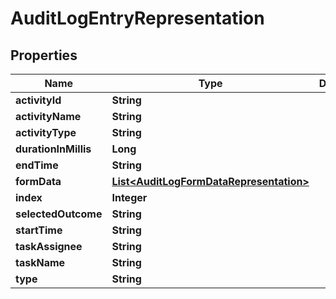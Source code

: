 
# AuditLogEntryRepresentation

## Properties
Name | Type | Description | Notes
------------ | ------------- | ------------- | -------------
**activityId** | **String** |  |  [optional]
**activityName** | **String** |  |  [optional]
**activityType** | **String** |  |  [optional]
**durationInMillis** | **Long** |  |  [optional]
**endTime** | **String** |  |  [optional]
**formData** | [**List&lt;AuditLogFormDataRepresentation&gt;**](AuditLogFormDataRepresentation.md) |  |  [optional]
**index** | **Integer** |  |  [optional]
**selectedOutcome** | **String** |  |  [optional]
**startTime** | **String** |  |  [optional]
**taskAssignee** | **String** |  |  [optional]
**taskName** | **String** |  |  [optional]
**type** | **String** |  |  [optional]



